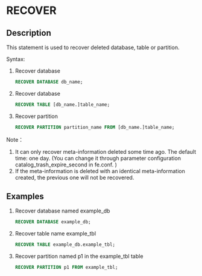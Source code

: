 # RECOVER

## Description

This statement is used to recover deleted database, table or partition.

Syntax:

1. Recover database

    ```sql
    RECOVER DATABASE db_name;
    ```

2. Recover database

    ```sql
    RECOVER TABLE [db_name.]table_name;
    ```

3. Recover partition

    ```sql
    RECOVER PARTITION partition_name FROM [db_name.]table_name;
    ```

Note：

1. It can only recover meta-information deleted some time ago. The default time: one day. (You can change it through parameter configuration catalog_trash_expire_second in fe.conf. )
2. If the meta-information is deleted with an identical meta-information created, the previous one will not be recovered.

## Examples

1. Recover database named example_db

    ```sql
    RECOVER DATABASE example_db;
    ```

2. Recover table name example_tbl

    ```sql
    RECOVER TABLE example_db.example_tbl;
    ```

3. Recover partition named p1 in the example_tbl table

    ```sql
    RECOVER PARTITION p1 FROM example_tbl;
    ```
